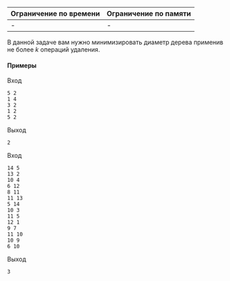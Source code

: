 



| Ограничение по времени      | Ограничение по памяти         |
|:----------------------------|:------------------------------|
|-|-|

В данной задаче вам нужно минимизировать диаметр дерева применив не более $k$ операций удаления.










#### Примеры

Вход
```
5 2
1 4
3 2
1 2
5 2
```

Выход
```
2
```
Вход
```
14 5
13 2
10 4
6 12
8 11
11 13
5 14
10 3
11 5
12 1
9 7
11 10
10 9
6 10
```

Выход
```
3
```
